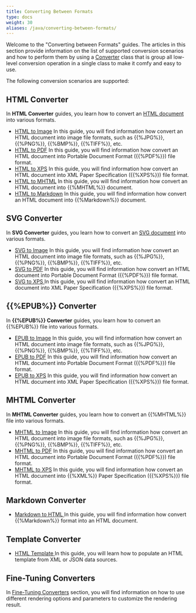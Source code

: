 ```yaml
---
title: Converting Between Formats
type: docs
weight: 30
aliases: /java/converting-between-formats/
---
```

Welcome to the "Converting between Formats" guides. The articles in this section provide information on the list of supported conversion scenarios and how to perform them by using a [Converter](https://apireference.aspose.com/html/java/com.aspose.html/package-frame) class that is group all low-level conversion operation in a single class to make it comfy and easy to use.

The following conversion scenarios are supported:

## **HTML Converter**

In **HTML Converter** guides, you learn how to convert an [HTML document](https://apireference.aspose.com/html/java/com.aspose.html/HTMLDocument) into various formats.

* [HTML to Image](/html/java/converting-between-formats/html-to-image-conversion/)
  In this guide, you will find information how convert an HTML document into image file formats, such as {{%JPG%}}, {{%PNG%}}, {{%BMP%}}, {{%TIFF%}}, etc.
* [HTML to PDF](/html/java/converting-between-formats/html-to-pdf-conversion/)
  In this guide, you will find information how convert an HTML document into Portable Document Format ({{%PDF%}}) file format.
* [HTML to XPS](/html/java/converting-between-formats/html-to-xps-conversion/)
  In this guide, you will find information how convert an HTML document into XML Paper Specification ({{%XPS%}}) file format.
* [HTML to MHTML](/html/java/converting-between-formats/html-to-mhtml-conversion/)
  In this guide, you will find information how convert an HTML document into {{%MHTML%}} document.
* [HTML to Markdown](/html/java/converting-between-formats/html-to-markdown-conversion/)
  In this guide, you will find information how convert an HTML document into {{%Markdown%}} document.

## **SVG Converter**

In **SVG Converter** guides, you learn how to convert an [SVG document](https://apireference.aspose.com/html/java/com.aspose.html.dom.svg/SVGDocument) into various formats.

* [SVG to Image](/html/java/converting-between-formats/svg-to-image-conversion/)
  In this guide, you will find information how convert an HTML document into image file formats, such as {{%JPG%}}, {{%PNG%}}, {{%BMP%}}, {{%TIFF%}}, etc.
* [SVG to PDF](/html/java/converting-between-formats/svg-to-pdf-conversion/)
  In this guide, you will find information how convert an HTML document into Portable Document Format ({{%PDF%}}) file format.
* [SVG to XPS ](/html/java/converting-between-formats/svg-to-xps-conversion/)
  In this guide, you will find information how convert an HTML document into XML Paper Specification ({{%XPS%}}) file format.

## **{{%EPUB%}} Converter**

In **{{%EPUB%}} Converter** guides, you learn how to convert an {{%EPUB%}} file into various formats.

* [EPUB to Image](/html/java/converting-between-formats/epub-to-image-conversion/)
  In this guide, you will find information how convert an HTML document into image file formats, such as {{%JPG%}}, {{%PNG%}}, {{%BMP%}}, {{%TIFF%}}, etc.
* [EPUB to PDF](/html/java/converting-between-formats/epub-to-pdf-conversion/)
  In this guide, you will find information how convert an HTML document into Portable Document Format ({{%PDF%}}) file format.
* [EPUB to XPS](/html/java/converting-between-formats/epub-to-xps-conversion/)
  In this guide, you will find information how convert an HTML document into XML Paper Specification ({{%XPS%}}) file format.

## **MHTML Converter**

In **MHTML Converter** guides, you learn how to convert an {{%MHTML%}} file into various formats.

* [MHTML to Image](/html/java/converting-between-formats/mhtml-to-image-conversion/)
  In this guide, you will find information how convert an HTML document into image file formats, such as {{%JPG%}}, {{%PNG%}}, {{%BMP%}}, {{%TIFF%}}, etc.
* [MHTML to PDF](/html/java/converting-between-formats/mhtml-to-pdf-conversion/)
  In this guide, you will find information how convert an HTML document into Portable Document Format ({{%PDF%}}) file format.
* [MHTML to XPS](/html/java/converting-between-formats/mhtml-to-xps-conversion/)
  In this guide, you will find information how convert an HTML document into {{%XML%}} Paper Specification ({{%XPS%}}) file format.

## **Markdown Converter**

* [Markdown to HTML
  ](/html/java/converting-between-formats/markdown-to-html-conversion/)In this guide, you will find information how convert {{%Markdown%}} format into an HTML document.

## **Template Converter**

* [HTML Template
  ](/html/java/converting-between-formats/html-template/)In this guide, you will learn how to populate an HTML template from XML or JSON data sources.

## **Fine-Tuning Converters**

In [Fine-Tuning Converters](/html/java/converting-between-formats/fine-tuning-converters/) section, you will find information on how to use different rendering options and parameters to customize the rendering result.